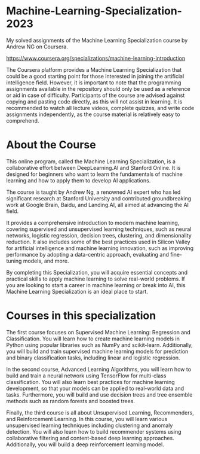 # Machine-Learning-Specialization-2023

My solved assignments of the Machine Learning Specialization course by Andrew NG on Coursera.

https://www.coursera.org/specializations/machine-learning-introduction

The Coursera platform provides a Machine Learning Specialization that could be a good starting point for those interested in joining the artificial intelligence field. However, it is important to note that the programming assignments available in the repository should only be used as a reference or aid in case of difficulty. Participants of the course are advised against copying and pasting code directly, as this will not assist in learning. It is recommended to watch all lecture videos, complete quizzes, and write code assignments independently, as the course material is relatively easy to comprehend.

# About the Course

This online program, called the Machine Learning Specialization, is a collaborative effort between DeepLearning.AI and Stanford Online. It is designed for beginners who want to learn the fundamentals of machine learning and how to apply them to develop AI applications.

The course is taught by Andrew Ng, a renowned AI expert who has led significant research at Stanford University and contributed groundbreaking work at Google Brain, Baidu, and Landing.AI, all aimed at advancing the AI field.

It provides a comprehensive introduction to modern machine learning, covering supervised and unsupervised learning techniques, such as neural networks, logistic regression, decision trees, clustering, and dimensionality reduction. It also includes some of the best practices used in Silicon Valley for artificial intelligence and machine learning innovation, such as improving performance by adopting a data-centric approach, evaluating and fine-tuning models, and more.

By completing this Specialization, you will acquire essential concepts and practical skills to apply machine learning to solve real-world problems. If you are looking to start a career in machine learning or break into AI, this Machine Learning Specialization is an ideal place to start.

# Courses in this specialization

The first course focuses on Supervised Machine Learning: Regression and Classification. You will learn how to create machine learning models in Python using popular libraries such as NumPy and scikit-learn. Additionally, you will build and train supervised machine learning models for prediction and binary classification tasks, including linear and logistic regression.

In the second course, Advanced Learning Algorithms, you will learn how to build and train a neural network using TensorFlow for multi-class classification. You will also learn best practices for machine learning development, so that your models can be applied to real-world data and tasks. Furthermore, you will build and use decision trees and tree ensemble methods such as random forests and boosted trees.

Finally, the third course is all about Unsupervised Learning, Recommenders, and Reinforcement Learning. In this course, you will learn various unsupervised learning techniques including clustering and anomaly detection. You will also learn how to build recommender systems using collaborative filtering and content-based deep learning approaches. Additionally, you will build a deep reinforcement learning model.







